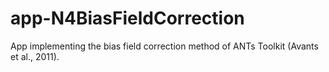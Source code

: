 # app-N4BiasFieldCorrection
App implementing the bias field correction method of ANTs Toolkit (Avants et al., 2011). 
